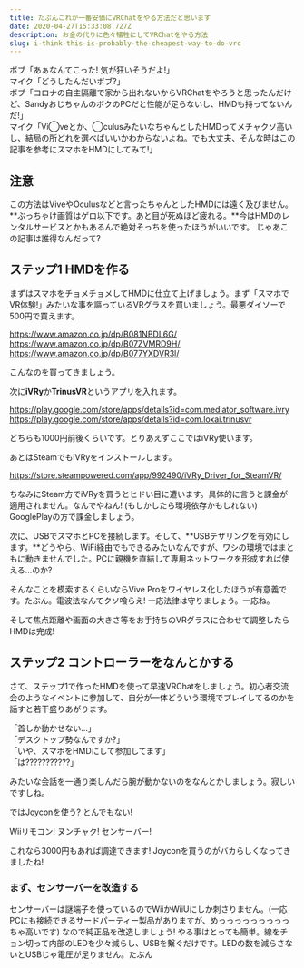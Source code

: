 ```yaml
---
title: たぶんこれが一番安価にVRChatをやる方法だと思います
date: 2020-04-27T15:33:08.727Z
description: お金の代りに色々犠牲にしてVRChatをやる方法
slug: i-think-this-is-probably-the-cheapest-way-to-do-vrc
---
```

ボブ「あぁなんてこった! 気が狂いそうだよ!」<br>
マイク「どうしたんだいボブ?」<br>
ボブ「コロナの自主隔離で家から出れないからVRChatをやろうと思ったんだけど、SandyおじちゃんのボクのPCだと性能が足らないし、HMDも持ってないんだ!」<br>
マイク「Vi◯veとか、◯culusみたいなちゃんとしたHMDってメチャクソ高いし、結局の所どれを選べばいいかわからないよね。でも大丈夫、そんな時はこの記事を参考にスマホをHMDにしてみて!」<br>

## 注意
この方法はViveやOculusなどと言ったちゃんとしたHMDには遠く及びません。**ぶっちゃけ画質はゲロ以下です。あと目が死ぬほど疲れる。**今はHMDのレンタルサービスとかもあるんで絶対そっちを使ったほうがいいです。
じゃあこの記事は誰得なんだって?

## ステップ1 HMDを作る
まずはスマホをチョメチョメしてHMDに仕立て上げましょう。まず「スマホでVR体験!」みたいな事を謳っているVRグラスを買いましょう。最悪ダイソーで500円で買えます。

https://www.amazon.co.jp/dp/B081NBDL6G/<br>
https://www.amazon.co.jp/dp/B07ZVMRD9H/<br>
https://www.amazon.co.jp/dp/B077YXDVR3l/<br>

こんなのを買ってきましょう。

次に**iVRy**か**TrinusVR**というアプリを入れます。

https://play.google.com/store/apps/details?id=com.mediator_software.ivry<br>
https://play.google.com/store/apps/details?id=com.loxai.trinusvr<br>

どちらも1000円前後くらいです。とりあえずここではiVRy使います。

あとはSteamでもiVRyをインストールします。

https://store.steampowered.com/app/992490/iVRy_Driver_for_SteamVR/<br>

ちなみにSteam方でiVRyを買うとヒドい目に遭います。具体的に言うと課金が適用されません。なんでやねん! (もしかしたら環境依存かもしれない) GooglePlayの方で課金しましょう。

次に、USBでスマホとPCを接続します。そして、**USBテザリングを有効にします。**どうやら、WiFi経由でもできるみたいなんですが、ワシの環境ではまともに動きませんでした。PCに親機を直結して専用ネットワークを形成すれば使える…のか? 

そんなことを模索するくらいならVive Proをワイヤレス化したほうが有意義です。たぶん。~~電波法なんてクソ喰らえ!~~ 一応法律は守りましょう。一応ね。

そして焦点距離や画面の大きさ等をお手持ちのVRグラスに合わせて調整したらHMDは完成!

## ステップ2 コントローラーをなんとかする
さて、ステップ1で作ったHMDを使って早速VRChatをしましょう。初心者交流会のようなイベントに参加して、自分が一体どういう環境でプレイしてるのかを話すと若干盛りあがります。

「首しか動かせない…」<br>
「デスクトップ勢なんですか?」<br>
「いや、スマホをHMDにして参加してます」<br>
「は???????????」<br>

みたいな会話を一通り楽しんだら腕が動かないのをなんとかしましょう。寂しいですしね。

ではJoyconを使う? とんでもない!

Wiiリモコン! ヌンチャク! センサーバー!

これなら3000円もあれば調達できます! Joyconを買うのがバカらしくなってきましたね!

### まず、センサーバーを改造する
センサーバーは謎端子を使っているのでWiiかWiiUにしか刺さりません。(一応PCにも接続できるサードパーティー製品がありますが、めっっっっっっっっっちゃ高いです)
なので純正品を改造しましょう! やる事はとっても簡単。線をチョン切って内部のLEDを少々減らし、USBを繋ぐだけです。LEDの数を減らさないとUSBじゃ電圧が足りません。たぶん

